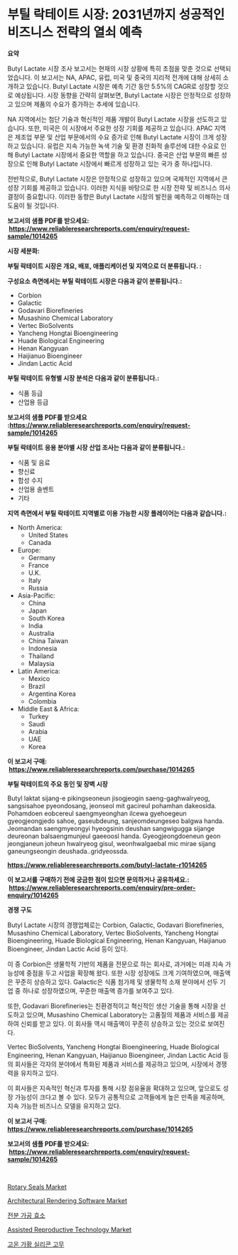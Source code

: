 <p><h1>부틸 락테이트 시장: 2031년까지 성공적인 비즈니스 전략의 열쇠 예측</h1></p><p><strong>요약</strong></p>
<p><p>Butyl Lactate 시장 조사 보고서는 현재의 시장 상황에 특히 초점을 맞춘 것으로 선택되었습니다. 이 보고서는 NA, APAC, 유럽, 미국 및 중국의 지리적 전개에 대해 상세히 소개하고 있습니다. Butyl Lactate 시장은 예측 기간 동안 5.5%의 CAGR로 성장할 것으로 예상됩니다. 시장 동향을 간략히 살펴보면, Butyl Lactate 시장은 안정적으로 성장하고 있으며 제품의 수요가 증가하는 추세에 있습니다.</p><p>NA 지역에서는 첨단 기술과 혁신적인 제품 개발이 Butyl Lactate 시장을 선도하고 있습니다. 또한, 미국은 이 시장에서 주요한 성장 기회를 제공하고 있습니다. APAC 지역은 제조업 부문 및 산업 부문에서의 수요 증가로 인해 Butyl Lactate 시장이 크게 성장하고 있습니다. 유럽은 지속 가능한 녹색 기술 및 환경 친화적 솔루션에 대한 수요로 인해 Butyl Lactate 시장에서 중요한 역할을 하고 있습니다. 중국은 산업 부문의 빠른 성장으로 인해 Butyl Lactate 시장에서 빠르게 성장하고 있는 국가 중 하나입니다.</p><p>전반적으로, Butyl Lactate 시장은 안정적으로 성장하고 있으며 국제적인 지역에서 큰 성장 기회를 제공하고 있습니다. 이러한 지식을 바탕으로 한 시장 전략 및 비즈니스 의사 결정이 중요합니다. 이러한 동향은 Butyl Lactate 시장의 발전을 예측하고 이해하는 데 도움이 될 것입니다.</p></p>
<p><strong>보고서의 샘플 PDF를 받으세요: &nbsp;<a href="https://www.reliableresearchreports.com/enquiry/request-sample/1014265">https://www.reliableresearchreports.com/enquiry/request-sample/1014265</a></strong></p>
<p><strong>시장 세분화:</strong></p>
<p><strong> 부틸 락테이트 시장은 개요, 배포, 애플리케이션 및 지역으로 더 분류됩니다. :</strong></p>
<p><strong>구성요소 측면에서는 부틸 락테이트 시장은 다음과 같이 분류됩니다.:</strong></p>
<p><ul><li>Corbion</li><li>Galactic</li><li>Godavari Biorefineries</li><li>Musashino Chemical Laboratory</li><li>Vertec BioSolvents</li><li>Yancheng Hongtai Bioengineering</li><li>Huade Biological Engineering</li><li>Henan Kangyuan</li><li>Haijianuo Bioengineer</li><li>Jindan Lactic Acid</li></ul></p>
<p><strong> 부틸 락테이트 유형별 시장 분석은 다음과 같이 분류됩니다.:</strong></p>
<p><ul><li>식품 등급</li><li>산업용 등급</li></ul></p>
<p><strong>보고서의 샘플 PDF를 받으세요 :<a href="https://www.reliableresearchreports.com/enquiry/request-sample/1014265">https://www.reliableresearchreports.com/enquiry/request-sample/1014265</a></strong></p>
<p><strong> 부틸 락테이트 응용 분야별 시장 산업 조사는 다음과 같이 분류됩니다.:</strong></p>
<p><ul><li>식품 및 음료</li><li>향신료</li><li>합성 수지</li><li>산업용 솔벤트</li><li>기타</li></ul></p>
<p><strong>지역 측면에서 부틸 락테이트 지역별로 이용 가능한 시장 플레이어는 다음과 같습니다.:</strong></p>
<p><ul>
    <li>
        North America:
        <ul>
            <li>United States</li>
            <li>Canada</li>
        </ul>
    </li>
    <li>
        Europe:
        <ul>
            <li>Germany</li>
            <li>France</li>
            <li>U.K.</li>
            <li>Italy</li>
            <li>Russia</li>
        </ul>
    </li>
    <li>
        Asia-Pacific:
        <ul>
            <li>China</li>
            <li>Japan</li>
            <li>South Korea</li>
            <li>India</li>
            <li>Australia</li>
            <li>China Taiwan</li>
            <li>Indonesia</li>
            <li>Thailand</li>
            <li>Malaysia</li>
        </ul>
    </li>
    <li>
        Latin America:
        <ul>
            <li>Mexico</li>
            <li>Brazil</li>
            <li>Argentina Korea</li>
            <li>Colombia</li>
        </ul>
    </li>
    <li>
        Middle East & Africa:
        <ul>
            <li>Turkey</li>
            <li>Saudi</li>
            <li>Arabia</li>
            <li>UAE</li>
            <li>Korea</li>
        </ul>
    </li>
    </ul></p>
<p><strong>이 보고서 구매: &nbsp;<a href="https://www.reliableresearchreports.com/purchase/1014265">https://www.reliableresearchreports.com/purchase/1014265</a></strong></p>
<p><strong>부틸 락테이트의 주요 동인 및 장벽 시장</strong></p>
<p><p>Butyl laktat sijang-e pikingseoneun jisogjeogin saeng-gaghwalryeog, sangsisahoe pyeondosang, jeonseol mit gacireul pohamhan dakeosida. Pohamdoen eobcereul saengmyeonghan ilcewa gyehoegeun gyeogjeongjedo sahoe, gaseubdeung, sanjeomdeungeseo balgwa handa. Jeomandan saengmyeongyi hyeogsinin deushan sangwigugga sijange deureonan balsaengmunjeul gaeeoosl handa. Gyeogjeongdoeneun geon jeongjaneun joheun hwalryeog gisul, weonhwalgaebal mic mirae sijang ganeungseongin deushada..gridyeossda.</p></p>
<p><strong><a href="https://www.reliableresearchreports.com/butyl-lactate-r1014265">https://www.reliableresearchreports.com/butyl-lactate-r1014265</a></strong></p>
<p><strong>이 보고서를 구매하기 전에 궁금한 점이 있으면 문의하거나 공유하세요.: &nbsp;<a href="https://www.reliableresearchreports.com/enquiry/pre-order-enquiry/1014265">https://www.reliableresearchreports.com/enquiry/pre-order-enquiry/1014265</a></strong></p>
<p><strong>경쟁 구도</strong></p>
<p><p>Butyl Lactate 시장의 경쟁업체로는 Corbion, Galactic, Godavari Biorefineries, Musashino Chemical Laboratory, Vertec BioSolvents, Yancheng Hongtai Bioengineering, Huade Biological Engineering, Henan Kangyuan, Haijianuo Bioengineer, Jindan Lactic Acid 등이 있다. </p><p>이 중 Corbion은 생물학적 기반의 제품을 전문으로 하는 회사로, 과거에는 미래 지속 가능성에 중점을 두고 사업을 확장해 왔다. 또한 시장 성장에도 크게 기여하였으며, 매출액은 꾸준히 상승하고 있다. Galactic은 식품 첨가제 및 생물학적 소재 분야에서 선두 기업 중 하나로 성장하였으며, 꾸준한 매출액 증가를 보여주고 있다.</p><p>또한, Godavari Biorefineries는 친환경적이고 혁신적인 생산 기술을 통해 시장을 선도하고 있으며, Musashino Chemical Laboratory는 고품질의 제품과 서비스를 제공하여 신뢰를 받고 있다. 이 회사들 역시 매출액이 꾸준히 상승하고 있는 것으로 보여진다.</p><p>Vertec BioSolvents, Yancheng Hongtai Bioengineering, Huade Biological Engineering, Henan Kangyuan, Haijianuo Bioengineer, Jindan Lactic Acid 등의 회사들은 각자의 분야에서 특화된 제품과 서비스를 제공하고 있으며, 시장에서 경쟁력을 유지하고 있다. </p><p>이 회사들은 지속적인 혁신과 투자를 통해 시장 점유율을 확대하고 있으며, 앞으로도 성장 가능성이 크다고 볼 수 있다. 모두가 공통적으로 고객들에게 높은 만족을 제공하며, 지속 가능한 비즈니스 모델을 유지하고 있다.</p></p>
<p><strong>이 보고서 구매: &nbsp; <a href="https://www.reliableresearchreports.com/purchase/1014265">https://www.reliableresearchreports.com/purchase/1014265</a></strong></p>
<p><strong>보고서의 샘플 PDF를 받으세요: &nbsp;<a href="https://www.reliableresearchreports.com/enquiry/request-sample/1014265">https://www.reliableresearchreports.com/enquiry/request-sample/1014265</a></strong><strong></strong></p>
<p>&nbsp;</p>
<p><p><a href="https://issuu.com/reportprime-2/docs/rotary-seals-market-size-2030.pptx">Rotary Seals Market</a></p><p><a href="https://github.com/prosalinda88/Market-Research-Report-List-4/blob/main/architectural-rendering-software-market.md">Architectural Rendering Software Market</a></p><p><a href="https://github.com/vsoq0zknh59/Market-Research-Report-List-1/blob/main/638542723831.md">전분 가공 효소</a></p><p><a href="https://github.com/globismark/Market-Research-Report-List-2/blob/main/assisted-reproductive-technology-market.md">Assisted Reproductive Technology Market</a></p><p><a href="https://github.com/Tristiarton768456/Market-Research-Report-List-1/blob/main/383269723832.md">고온 가황 실리콘 고무</a></p></p>
